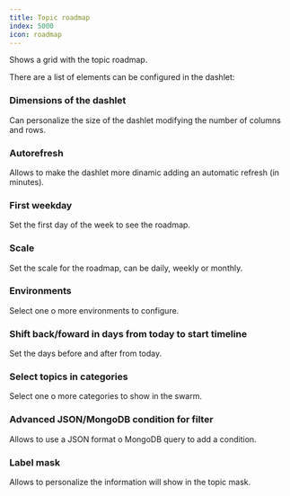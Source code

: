 ```yaml
---
title: Topic roadmap
index: 5000
icon: roadmap
---
```


Shows a grid with the topic roadmap.

There are a list of elements can be configured in the dashlet:


### Dimensions of the dashlet

Can personalize the size of the dashlet modifying the number of columns and rows.


### Autorefresh

Allows to make the dashlet more dinamic adding an automatic refresh (in minutes).


###  First weekday

Set the first day of the week to see the roadmap.


### Scale

Set the scale for the roadmap, can be daily, weekly or monthly.


### Environments

Select one o more environments to configure.


### Shift back/foward in days from today to start timeline

Set the days before and after from today.


### Select topics in categories

Select one o more categories to show in the swarm.


### Advanced JSON/MongoDB condition for filter

Allows to use a JSON format o MongoDB query to add a condition.


### Label mask

Allows to personalize the information will show in the topic mask.